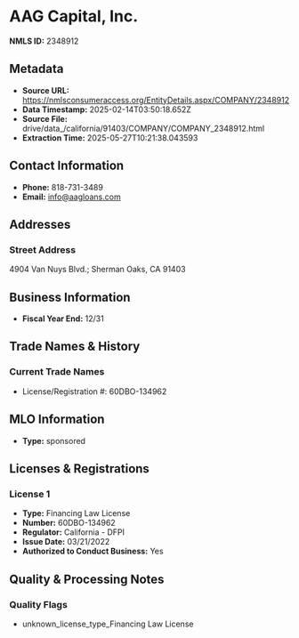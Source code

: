 # AAG Capital, Inc.

**NMLS ID:** 2348912

## Metadata
- **Source URL:** https://nmlsconsumeraccess.org/EntityDetails.aspx/COMPANY/2348912
- **Data Timestamp:** 2025-02-14T03:50:18.652Z
- **Source File:** drive/data_/california/91403/COMPANY/COMPANY_2348912.html
- **Extraction Time:** 2025-05-27T10:21:38.043593

## Contact Information
- **Phone:** 818-731-3489
- **Email:** info@aagloans.com

## Addresses
### Street Address
4904 Van Nuys Blvd.; Sherman Oaks, CA 91403

## Business Information
- **Fiscal Year End:** 12/31

## Trade Names & History
### Current Trade Names
- License/Registration #: 60DBO-134962

## MLO Information
- **Type:** sponsored

## Licenses & Registrations

### License 1
- **Type:** Financing Law License
- **Number:** 60DBO-134962
- **Regulator:** California - DFPI
- **Issue Date:** 03/21/2022
- **Authorized to Conduct Business:** Yes

## Quality & Processing Notes
### Quality Flags
- unknown_license_type_Financing Law License
